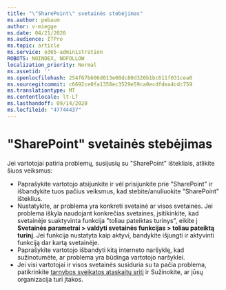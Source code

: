 ```yaml
---
title: "\"SharePoint\" svetainės stebėjimas"
ms.author: pebaum
author: v-miegge
ms.date: 04/21/2020
ms.audience: ITPro
ms.topic: article
ms.service: o365-administration
ROBOTS: NOINDEX, NOFOLLOW
localization_priority: Normal
ms.assetid: ''
ms.openlocfilehash: 254f67b606d013e08dc80d320b1bc611f031cea0
ms.sourcegitcommit: c6692ce0fa1358ec3529e59ca0ecdfdea4cdc759
ms.translationtype: MT
ms.contentlocale: lt-LT
ms.lasthandoff: 09/14/2020
ms.locfileid: "47744437"
---
```

# <a name="follow-or-un-follow-a-sharepoint-site"></a>"SharePoint" svetainės stebėjimas

Jei vartotojai patiria problemų, susijusių su "SharePoint" ištekliais, atlikite šiuos veiksmus:

* Paprašykite vartotojo atsijunkite ir vėl prisijunkite prie "SharePoint" ir išbandykite tuos pačius veiksmus, kad stebite/anuliuokite "SharePoint" išteklius.
* Nustatykite, ar problema yra konkreti svetainė ar visos svetainės. Jei problema iškyla naudojant konkrečias svetaines, įsitikinkite, kad svetainėje suaktyvinta funkcija "toliau pateiktas turinys", eikite į **Svetainės parametrai > valdyti svetainės funkcijas > toliau pateiktą turinį**. Jei funkcija nustatyta kaip aktyvi, bandykite išjungti ir aktyvinti funkciją dar kartą svetainėje.
* Paprašykite vartotojo išbandyti kitą interneto naršyklę, kad sužinotumėte, ar problema yra būdinga vartotojo naršyklei.
* Jei visi vartotojai ir visos svetainės susiduria su ta pačia problema, patikrinkite [tarnybos sveikatos ataskaitų sritį](https://admin.microsoft.com/AdminPortal/Home#/servicehealth) ir Sužinokite, ar jūsų organizacija turi įtakos.
